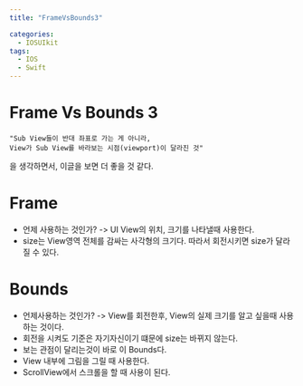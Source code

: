 ```yaml
---
title: "FrameVsBounds3"

categories:
  - IOSUIkit
tags:
  - IOS
  - Swift
---
```


# Frame Vs Bounds 3

~~~  
"Sub View들이 반대 좌표로 가는 게 아니라,
View가 Sub View를 바라보는 시점(viewport)이 달라진 것"
~~~
을 생각하면서, 이글을 보면 더 좋을 것 같다.  

# Frame
- 언제 사용하는 것인가? -> UI View의 위치, 크기를 나타낼때 사용한다.  
- size는 View영역 전체를 감싸는 사각형의 크기다. 따라서 회전시키면 size가 달라질 수 있다.  

# Bounds
- 언제사용하는 것인가? -> View를 회전한후, View의 실제 크기를 알고 싶을때 사용하는 것이다.  
- 회전을 시켜도 기준은 자기자신이기 떄문에 size는 바뀌지 않는다.  
- 보는 관점이 달리는것이 바로 이 Bounds다.  
- View 내부에 그림을 그릴 때 사용한다.  
- ScrollView에서 스크롤을 할 때 사용이 된다.  
